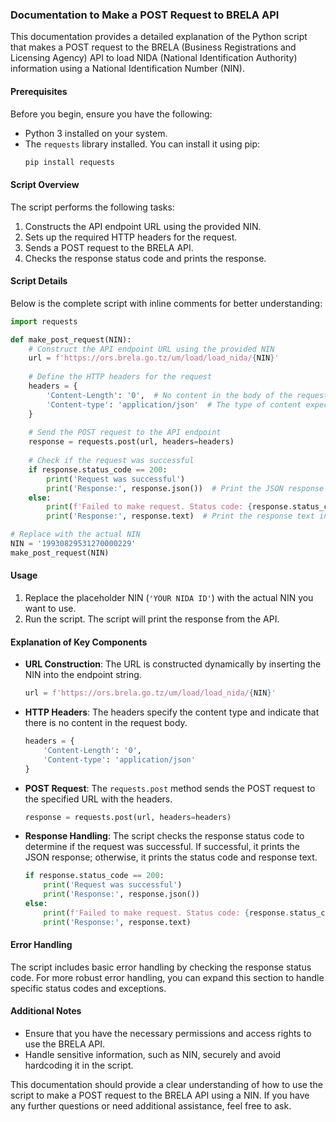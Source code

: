 ### Documentation to Make a POST Request to BRELA API

This documentation provides a detailed explanation of the Python script that makes a POST request to the BRELA (Business Registrations and Licensing Agency) API to load NIDA (National Identification Authority) information using a National Identification Number (NIN).

#### Prerequisites

Before you begin, ensure you have the following:
- Python 3 installed on your system.
- The `requests` library installed. You can install it using pip:
  ```bash
  pip install requests
  ```

#### Script Overview

The script performs the following tasks:
1. Constructs the API endpoint URL using the provided NIN.
2. Sets up the required HTTP headers for the request.
3. Sends a POST request to the BRELA API.
4. Checks the response status code and prints the response.

#### Script Details

Below is the complete script with inline comments for better understanding:

```python
import requests

def make_post_request(NIN):
    # Construct the API endpoint URL using the provided NIN
    url = f'https://ors.brela.go.tz/um/load/load_nida/{NIN}'
    
    # Define the HTTP headers for the request
    headers = {
        'Content-Length': '0',  # No content in the body of the request
        'Content-type': 'application/json'  # The type of content expected in the response
    }
    
    # Send the POST request to the API endpoint
    response = requests.post(url, headers=headers)
    
    # Check if the request was successful
    if response.status_code == 200:
        print('Request was successful')
        print('Response:', response.json())  # Print the JSON response
    else:
        print(f'Failed to make request. Status code: {response.status_code}')
        print('Response:', response.text)  # Print the response text in case of failure

# Replace with the actual NIN
NIN = '19930829531270000229'
make_post_request(NIN)
```

#### Usage

1. Replace the placeholder NIN (`'YOUR NIDA ID'`) with the actual NIN you want to use.
2. Run the script. The script will print the response from the API.

#### Explanation of Key Components

- **URL Construction**: The URL is constructed dynamically by inserting the NIN into the endpoint string.
  ```python
  url = f'https://ors.brela.go.tz/um/load/load_nida/{NIN}'
  ```

- **HTTP Headers**: The headers specify the content type and indicate that there is no content in the request body.
  ```python
  headers = {
      'Content-Length': '0',
      'Content-type': 'application/json'
  }
  ```

- **POST Request**: The `requests.post` method sends the POST request to the specified URL with the headers.
  ```python
  response = requests.post(url, headers=headers)
  ```

- **Response Handling**: The script checks the response status code to determine if the request was successful. If successful, it prints the JSON response; otherwise, it prints the status code and response text.
  ```python
  if response.status_code == 200:
      print('Request was successful')
      print('Response:', response.json())
  else:
      print(f'Failed to make request. Status code: {response.status_code}')
      print('Response:', response.text)
  ```

#### Error Handling

The script includes basic error handling by checking the response status code. For more robust error handling, you can expand this section to handle specific status codes and exceptions.

#### Additional Notes

- Ensure that you have the necessary permissions and access rights to use the BRELA API.
- Handle sensitive information, such as NIN, securely and avoid hardcoding it in the script.

This documentation should provide a clear understanding of how to use the script to make a POST request to the BRELA API using a NIN. If you have any further questions or need additional assistance, feel free to ask.